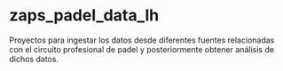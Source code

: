 # zaps_padel_data_lh
Proyectos para ingestar los datos desde diferentes fuentes relacionadas con el circuito profesional de padel y posteriormente obtener análisis de dichos datos.
